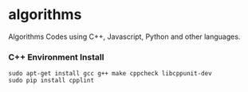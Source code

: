 # algorithms

Algorithms Codes using C++, Javascript, Python and other languages.

### C++ Environment Install

    sudo apt-get install gcc g++ make cppcheck libcppunit-dev
    sudo pip install cpplint
